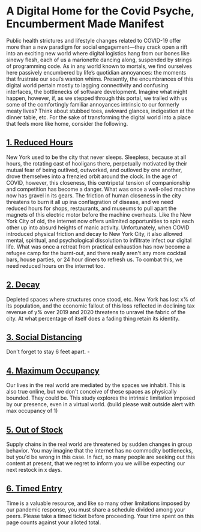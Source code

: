 # A Digital Home for the Covid Psyche, Encumberment Made Manifest

Public health strictures and lifestyle changes related to COVID-19 offer more than a new paradigm for social engagement—they crack open a rift into an exciting new world where digital logistics hang from our bones like sinewy flesh, each of us a marionette dancing along, suspended by strings of programming code. As in any world known to mortals, we find ourselves here passively encumbered by life’s quotidian annoyances: the moments that frustrate our soul’s wanton whims. Presently, the encumbrances of this digital world pertain mostly to lagging connectivity and confusing interfaces, the bottlenecks of software development. Imagine what might happen, however, if, as we stepped through this portal, we trailed with us some of the comfortingly familiar annoyances intrinsic to our formerly meaty lives? Think about stubbed toes, awkward glances, indigestion at the dinner table, etc. For the sake of transforming the digital world into a place that feels more like home, consider the following.

## [1. Reduced Hours](/experiment/1)

New York used to be the city that never sleeps. Sleepless, because at all hours, the rotating cast of hooligans there, perpetually motivated by their mutual fear of being outlived, outworked, and outloved by one another, drove themselves into a frenzied orbit around the clock. In the age of COVID, however, this closeness, this centripetal tension of companionship and competition has become a danger. What was once a well-oiled machine now has gravel in its gears. The friction of human closeness in the city threatens to burn it all up ina conflagration of disease, and we need reduced hours for shops, restaurants, and museums to pull apart the magnets of this electric motor before the machine overheats. Like the New York City of old, the internet now offers unlimited opportunities to spin each other up into absurd heights of manic activity. Unfortunately, when COVID introduced physical friction and decay to New York City, it also allowed mental, spiritual, and psychological dissolution to infiltrate infect our digital life. What was once a retreat from practical exhaustion has now become a refugee camp for the burnt-out, and there really aren't any more cocktail bars, house parties, or 24 hour diners to refresh us. To combat this, we need reduced hours on the internet too.

## [2. Decay](/experiment/2)

Depleted spaces where structures once stood, etc. New York has lost x% of its population, and the economic fallout of this loss reflected in declining tax revenue of y% over 2019 and 2020 threatens to unravel the fabric of the city. At what percentage of itself does a fading thing retain its identity.

## [3. Social Distancing](/experiment/3)

Don't forget to stay 6 feet apart. -

## [4. Maximum Occupancy](/experiment/4)

Our lives in the real world are mediated by the spaces we inhabit. This is also true online, but we  don't conceive of these spaces as physically bounded. They could be. This study explores the intrinsic limitation imposed by our presence, even in a virtual world. (build please wait outside alert with max occupancy of 1)

## [5. Out of Stock](/experiment/5)

Supply chains in the real world are threatened by sudden changes in group behavior. You may imagine that the internet has no commodity bottlenecks, but you'd be wrong in this case. In fact, so many people are seeking out this content at present, that we regret to inform you we will be expecting our next restock in x days.

## [6. Timed Entry](/experiment/6)

Time is a valuable resource, and like so many other limitations imposed by our pandemic response, you must share a schedule divided among your peers. Please take a timed ticket before proceeding. Your time spent on this page counts against your alloted total.
